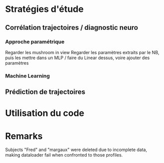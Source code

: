 
# Stratégies d'étude

## Corrélation trajectoires / diagnostic neuro

### Approche paramétrique

Regarder les mushroom in view
Regarder les paramètres extraits par le NB, puis les mettre dans un MLP / faire du Linear dessus, voire ajouter des paramètres 


### Machine Learning

## Prédiction de trajectoires

# Utilisation du code

# Remarks 
Subjects "Fred" and "margaux" were deleted due to incomplete data, making dataloader fail when confronted to those profiles.

